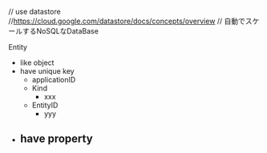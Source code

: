 // use datastore
//https://cloud.google.com/datastore/docs/concepts/overview
//
自動でスケールするNoSQLなDataBase

Entity
 - like object
 - have unique key
    - applicationID
    - Kind
      - xxx
    - EntityID
      - yyy
 - have property
    - 
